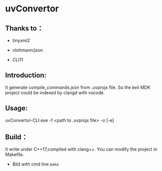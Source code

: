 # uvConvertor

## Thanks to：

* tinyxml2

* nlohmann/json

* CLI11

## Introduction:

It generate compile_commands.json from .uvprojx file. So the keil MDK project could be indexed by clangd with vscode.

## Usage:

uvConvertor-CLI.exe -f  <path to .uvprojx file> -o <output path> [-e] <external options>

## Build：

It write under C++17,compiled with clang++. You can modify the project in Makefile.

* Bild with cmd line `make`


